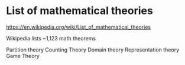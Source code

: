 # List of mathematical theories

https://en.wikipedia.org/wiki/List_of_mathematical_theories

Wikipedia lists ~1,123 math theorems

Partition theory
Counting Theory
Domain theory
Representation theory
Game Theory
